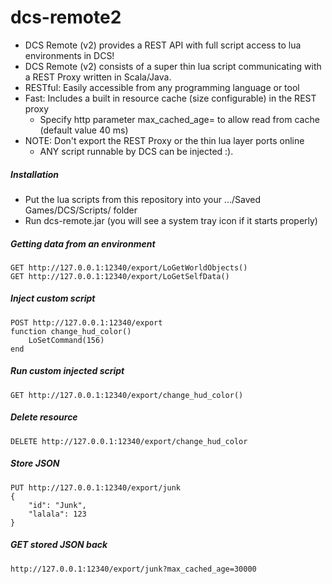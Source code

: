 # dcs-remote2

* DCS Remote (v2) provides a REST API with full script access to lua environments in DCS!
* DCS Remote (v2) consists of a super thin lua script communicating with a REST Proxy written in Scala/Java.
* RESTful: Easily accessible  from any programming language or tool 
* Fast: Includes a built in resource cache (size configurable) in the REST proxy
    * Specify http parameter max_cached_age=<millis> to allow read from cache (default value 40 ms)
* NOTE: Don't export the REST Proxy or the thin lua layer ports online
   * ANY script runnable by DCS can be injected :).


##### Installation

* Put the lua scripts from this repository into your .../Saved Games/DCS/Scripts/ folder
* Run dcs-remote.jar (you will see a system tray icon if it starts properly)


##### Getting data from an environment

    GET http://127.0.0.1:12340/export/LoGetWorldObjects()
    GET http://127.0.0.1:12340/export/LoGetSelfData()


##### Inject custom script

    POST http://127.0.0.1:12340/export
    function change_hud_color() 
        LoSetCommand(156)
    end


##### Run custom injected script

    GET http://127.0.0.1:12340/export/change_hud_color() 


##### Delete resource

    DELETE http://127.0.0.1:12340/export/change_hud_color


##### Store JSON

    PUT http://127.0.0.1:12340/export/junk
    {
        "id": "Junk",
        "lalala": 123
    }


##### GET stored JSON back

    http://127.0.0.1:12340/export/junk?max_cached_age=30000


